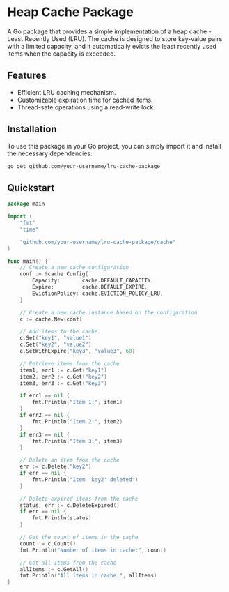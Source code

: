 # Heap Cache Package

A Go package that provides a simple implementation of a heap cache - Least Recently Used (LRU). The cache is designed to store key-value pairs with a limited capacity, and it automatically evicts the least recently used items when the capacity is exceeded.

## Features

- Efficient LRU caching mechanism.
- Customizable expiration time for cached items.
- Thread-safe operations using a read-write lock.

## Installation

To use this package in your Go project, you can simply import it and install the necessary dependencies:

```bash
go get github.com/your-username/lru-cache-package
```

## Quickstart

```go
package main

import (
	"fmt"
	"time"

	"github.com/your-username/lru-cache-package/cache"
)

func main() {
	// Create a new cache configuration
	conf := &cache.Config{
		Capacity:       cache.DEFAULT_CAPACITY,
		Expire:         cache.DEFAULT_EXPIRE,
		EvictionPolicy: cache.EVICTION_POLICY_LRU,
	}

	// Create a new cache instance based on the configuration
	c := cache.New(conf)

	// Add items to the cache
	c.Set("key1", "value1")
	c.Set("key2", "value2")
	c.SetWithExpire("key3", "value3", 60)

	// Retrieve items from the cache
	item1, err1 := c.Get("key1")
	item2, err2 := c.Get("key2")
	item3, err3 := c.Get("key3")

	if err1 == nil {
		fmt.Println("Item 1:", item1)
	}
	if err2 == nil {
		fmt.Println("Item 2:", item2)
	}
	if err3 == nil {
		fmt.Println("Item 3:", item3)
	}

	// Delete an item from the cache
	err := c.Delete("key2")
	if err == nil {
		fmt.Println("Item 'key2' deleted")
	}

	// Delete expired items from the cache
	status, err := c.DeleteExpired()
	if err == nil {
		fmt.Println(status)
	}

	// Get the count of items in the cache
	count := c.Count()
	fmt.Println("Number of items in cache:", count)

	// Get all items from the cache
	allItems := c.GetAll()
	fmt.Println("All items in cache:", allItems)
}
```

